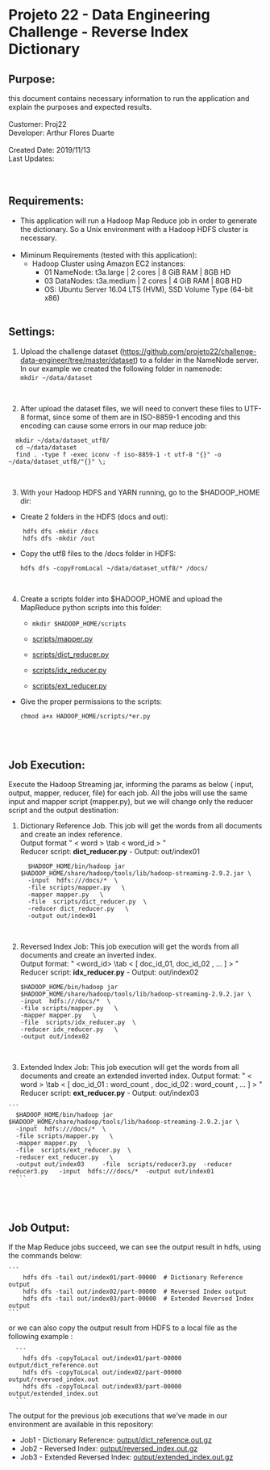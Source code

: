# Projeto 22 - Data Engineering Challenge - Reverse Index Dictionary <br>

## Purpose: 
  this document contains necessary information to run the application and explain the purposes and expected results.<br />
<br />
Customer: Proj22 <br />
Developer: Arthur Flores Duarte <br />
<br />
Created Date: 2019/11/13 <br />
Last Updates:  <br />
<br /><br />

## Requirements:
- This application will run a Hadoop Map Reduce job in order to generate the dictionary. So a Unix environment with a Hadoop HDFS cluster is necessary. <br /><br />
- Miminum Requirements (tested with this application):
  - Hadoop Cluster using Amazon EC2 instances:
    - 01 NameNode:  t3a.large	 | 2 cores | 8 GiB RAM | 8GB HD
    - 03 DataNodes: t3a.medium | 2 cores | 4 GiB RAM | 8GB HD
    - OS: Ubuntu Server 16.04 LTS (HVM), SSD Volume Type (64-bit x86)
  <br /><br />
  
## Settings:
1. Upload the challenge dataset (https://github.com/projeto22/challenge-data-engineer/tree/master/dataset) to a folder in the NameNode server. In our example we created the following folder in namenode: <br />
    ` mkdir ~/data/dataset  `
  <br />
  
2. After upload the dataset files, we will need to convert these files to UTF-8 format, since some of them are in ISO-8859-1 encoding and this encoding can cause some errors in our map reduce job: 

  ```
    mkdir ~/data/dataset_utf8/ 
    cd ~/data/dataset  
    find . -type f -exec iconv -f iso-8859-1 -t utf-8 "{}" -o ~/data/dataset_utf8/"{}" \; 
  ```

<br />

3. With your Hadoop HDFS and YARN running, go to the $HADOOP_HOME dir:
  - Create 2 folders in the HDFS (docs and out):
  
  ``` 
      hdfs dfs -mkdir /docs
      hdfs dfs -mkdir /out 
  ```
   
  - Copy the utf8 files to the /docs folder in HDFS:
  
    ` hdfs dfs -copyFromLocal ~/data/dataset_utf8/* /docs/ `
  
<br />

4. Create a scripts folder into $HADOOP_HOME and upload the MapReduce python scripts into this folder:
    
    - ` mkdir $HADOOP_HOME/scripts `
    
    - [scripts/mapper.py](scripts/mapper.py)
    - [scripts/dict_reducer.py](scripts/dict_reducer.py)
    - [scripts/idx_reducer.py](scripts/idx_reducer.py)
    - [scripts/ext_reducer.py](scripts/ext_reducer.py)

  - Give the proper permissions to the scripts:<br />

    ` chmod a+x HADOOP_HOME/scripts/*er.py `

<br />
<br />

## Job Execution:
Execute the Hadoop Streaming jar, informing the params as below ( input, output, mapper, reducer, file) for each job. All the jobs will use the same input and mapper script (mapper.py), but we will change only the reducer script and the output destination: <br />

  1. Dictionary Reference Job. This job will get the words from all documents and create an index reference. <br/>
    Output format " < word > \tab < word_id > " <br/>
    Reducer script: **dict_reducer.py** - Output: out/index01

      ```
        $HADOOP_HOME/bin/hadoop jar $HADOOP_HOME/share/hadoop/tools/lib/hadoop-streaming-2.9.2.jar \
        -input  hdfs:///docs/*  \
        -file scripts/mapper.py   \
        -mapper mapper.py   \
        -file  scripts/dict_reducer.py  \
        -reducer dict_reducer.py   \
        -output out/index01
      ```
  <br/>

  2. Reversed Index Job: This job execution will get the words from all documents and create an inverted index. <br/>
      Output format: " <word_id> \tab < [ doc_id_01, doc_id_02 , ... ] > " <br/>
      Reducer script: **idx_reducer.py** - Output: out/index02

      ```
      $HADOOP_HOME/bin/hadoop jar $HADOOP_HOME/share/hadoop/tools/lib/hadoop-streaming-2.9.2.jar \
      -input  hdfs:///docs/*  \
      -file scripts/mapper.py   \
      -mapper mapper.py   \
      -file  scripts/idx_reducer.py  \
      -reducer idx_reducer.py   \
      -output out/index02
      ```
      <br />

  3. Extended Index Job: This job execution will get the words from all documents and create an extended inverted index.
      Output format: " < word > \tab < [ doc_id_01 : word_count , doc_id_02 : word_count , ... ] > " <br/>
      Reducer script: **ext_reducer.py** - Output: out/index03

    ```
      $HADOOP_HOME/bin/hadoop jar $HADOOP_HOME/share/hadoop/tools/lib/hadoop-streaming-2.9.2.jar \
      -input  hdfs:///docs/*  \
      -file scripts/mapper.py   \
      -mapper mapper.py   \
      -file  scripts/ext_reducer.py  \
      -reducer ext_reducer.py   \
      -output out/index03	  -file  scripts/reducer3.py  -reducer reducer3.py   -input  hdfs:///docs/*  -output out/index01
      ```

<br />
<br />

## Job Output:
If the Map Reduce jobs succeed, we can see the output result in hdfs, using the commands below:<br />

    ``` 
        hdfs dfs -tail out/index01/part-00000  # Dictionary Reference output
        hdfs dfs -tail out/index02/part-00000  # Reversed Index output
        hdfs dfs -tail out/index03/part-00000  # Extended Reversed Index output
    ``` 
    
   or we can also copy the output result from HDFS to a local file as the following example : <br />

      ```
        hdfs dfs -copyToLocal out/index01/part-00000 output/dict_reference.out    
        hdfs dfs -copyToLocal out/index02/part-00000 output/reversed_index.out     
        hdfs dfs -copyToLocal out/index03/part-00000 output/extended_index.out    
      ```
      
  The output for the previous job executions that we've made in our environment are available in this repository:
  - Job1 - Dictionary Reference: [output/dict_reference.out.gz](output/dict_reference.out.gz)
  - Job2 - Reversed Index: [output/reversed_index.out.gz](output/reversed_index.out.gz)
  - Job3 - Extended Reversed Index: [output/extended_index.out.gz](output/extended_index.out.gz)
  
  
    


<br /><br />
